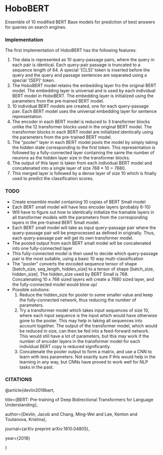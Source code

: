 # HoboBERT

Ensemble of 10 modified BERT Base models for prediction of best answers for queries on search engines.

### Implementation

The first implementation of HoboBERT has the following features:
1. The data is represented as 10 query-passage pairs, where the 
   query in each pair is identical. Each query-pair passage is
   truncated to a sequence length of 64. A special '[CLS]' token
   is inserted before the query and the query and passage sentences
   are separated using a special '[SEP]' token.
2. The HoboBERT model retains the embedding layer fro the original
   BERT model. The embedding layer is universal and is used by each
   individual BERT model in HoboBERT. The embedding layer is initialized
   using the parameters from the pre-trained BERT model.
3. 10 individual BERT models are created, one for each query-passage
   pair. Each BERT model uses the universal embedding layer for sentence
   representation.
4. The encoder in each BERT model is reduced to 3 transformer blocks
   unlike the 12 transformer blocks used in the original BERT model.
   The transformer blocks in each BERT model are initialized identically
   using the parameters from the pre-trained BERT model.
5. The "pooler" layer in each BERT model pools the model by simply taking
   the hidden state corresponding to the first token. This representation
   is followed by a fully-connected layer containing the same the number
   of neurons as the hidden layer size in the transformer blocks.
6. The output of this layer is taken from each individual BERT model
   and concatenated into a single layer of size 768 * 10 = 7680.
7. This merged layer is followed by a dense layer of size 10
   which is finally used to predict the classification scores.

### TODO

- Create ensemble model containing 10 copies of BERT Small model
- Each BERT small model will have less encoder layers (probably 6-10)
- Will have to figure out how to identically initialize the trainable 
  layers in all transformer models with the parameters from the corresponding
  layers in the pre-trained BERT Small model.
- Each BERT small model will take as input query-passage pair where the 
  query-passage pair will be preprocessed as defined in originally. Thus,
  each query-passage pair will get its own transformer model.
- The pooled output from each BERT small model will be concatenated into
  one fully-connected layer
- This fully-connected model is then used to decide which query-passage
  pair is the most suitable, using a basic 10 way multi-classification
- The "pooler" converts the encoded sequence tensor of shape
  [batch_size, seq_length, hidden_size] to a tensor of shape
  [batch_size, hidden_size]. The hidden_size used by BERT Small is 768.
  Concatenating 10 x 768 sized layers will create a 7680 sized layer,
  and the fully-connected model would blow up/
- Possible solutions:
  1) Reduce the hidden_size for pooler to some smaller value and
     keep the fully-connected network, thus reducing the number of
     parameters.
  2) Try a transformer model which takes input sequences of size 10,
     where each input sequence is the input which would have otherwise
     gone to the pooler. This may help in taking all sequences into 
     account together. The output of the transformer model, which would
     be reduced in size, can then be fed into a feed-forward network.
     This would still have a lot of parameters, but this may work if the
     number of encoder layers in the transformer model for each individual
     BERT copy is reduced significantly.
  3) Concatenate the pooler output to form a matrix, and use a CNN
     to learn with less parameters. Not exactly sure if this would help
     in the learning in any way, but CNNs have proved to work well
     for NLP tasks in the past.

### CITATIONS
@article{devlin2018bert,

  title={BERT: Pre-training of Deep Bidirectional Transformers for Language Understanding},
  
  author={Devlin, Jacob and Chang, Ming-Wei and Lee, Kenton and Toutanova, Kristina},
  
  journal={arXiv preprint arXiv:1810.04805},
  
  year={2018}

}

